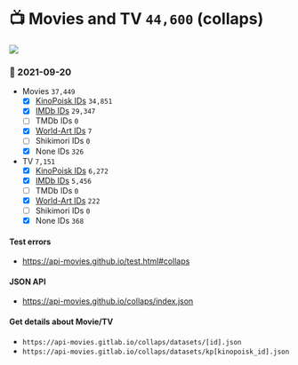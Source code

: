 # :tv: Movies and TV `44,600` (collaps)

<a href="https://API-Movies.github.io"><img src="https://API-Movies.github.io/banner.png?cache"></a>

### :date: 2021-09-20
- Movies `37,449`
  - [x] <a href="https://API-Movies.github.io/collaps/movie_kinopoisk_ids.json">KinoPoisk IDs</a> `34,851`
  - [x] <a href="https://API-Movies.github.io/collaps/movie_imdb_ids.json">IMDb IDs</a> `29,347`
  - [ ] TMDb IDs `0`
  - [x] <a href="https://API-Movies.github.io/collaps/movie_world_art_ids.json">World-Art IDs</a> `7`
  - [ ] Shikimori IDs `0`
  - [x] None IDs `326`
- TV `7,151`
  - [x] <a href="https://API-Movies.github.io/collaps/tv_kinopoisk_ids.json">KinoPoisk IDs</a> `6,272`
  - [x] <a href="https://API-Movies.github.io/collaps/tv_imdb_ids.json">IMDb IDs</a> `5,456`
  - [ ] TMDb IDs `0`
  - [x] <a href="https://API-Movies.github.io/collaps/tv_world_art_ids.json">World-Art IDs</a> `222`
  - [ ] Shikimori IDs `0`
  - [x] None IDs `368`
#### Test errors
- <a href='https://api-movies.github.io/test.html#collaps'>https://api-movies.github.io/test.html#collaps</a>
#### JSON API
- <a href='https://api-movies.github.io/collaps/index.json'>https://api-movies.github.io/collaps/index.json</a>
#### Get details about Movie/TV
- `https://api-movies.gitlab.io/collaps/datasets/[id].json`
- `https://api-movies.gitlab.io/collaps/datasets/kp[kinopoisk_id].json`
